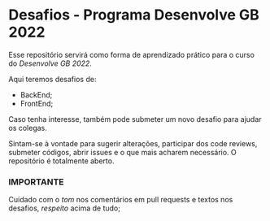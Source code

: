 # Desafios - Programa Desenvolve GB 2022

Esse repositório servirá como forma de aprendizado prático para o curso do _Desenvolve GB 2022_.

Aqui teremos desafios de:

- BackEnd;
- FrontEnd;

Caso tenha interesse, também pode submeter um novo desafio para ajudar os colegas.

Sintam-se à vontade para sugerir alterações, participar dos code reviews, submeter códigos, abrir issues e o que mais acharem necessário. O repositório é totalmente aberto.

### IMPORTANTE

Cuidado com o _tom_ nos comentários em pull requests e textos nos desafios, _respeito_ acima de tudo;
